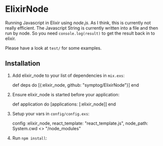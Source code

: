 # ElixirNode

Running Javascript in Elixir using *node.js*. As I think, this is currently not really efficient.
The Javascript String is currently written into a file and then run by node. So you need `console.log(result)` to get the result back in to elixir.

Please have a look at `test/` for some examples.

## Installation

  1. Add elixir_node to your list of dependencies in `mix.exs`:

        def deps do
          [{:elixir_node, github: "symptog/ElixirNode"}]
        end

  2. Ensure elixir_node is started before your application:

        def application do
          [applications: [:elixir_node]]
        end

  3. Setup your vars in `config/config.exs`:

        config :elixir_node,
          react_template: "react_template.js",
          node_path: System.cwd <> "/node_modules"

  4. Run `npm install`:
